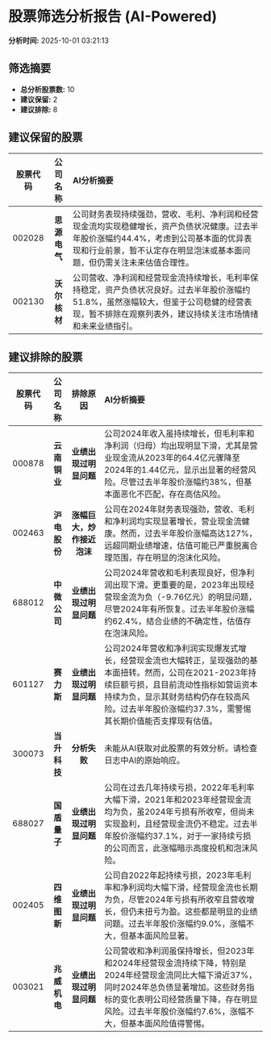 # 股票筛选分析报告 (AI-Powered)

**分析时间:** 2025-10-01 03:21:13

## 筛选摘要

- **总分析股票数:** 10
- **建议保留:** 2
- **建议排除:** 8

## 建议保留的股票

| 股票代码 | 公司名称 | AI分析摘要 |
|:---:|:---:|:---|
| 002028 | **思源电气** | 公司财务表现持续强劲，营收、毛利、净利润和经营现金流均实现稳健增长，资产负债状况健康。过去半年股价涨幅约44.4%，考虑到公司基本面的优异表现和行业前景，暂不认定存在明显泡沫或基本面问题，但仍需关注未来估值合理性。 |
| 002130 | **沃尔核材** | 公司营收、净利润和经营现金流持续增长，毛利率保持稳定，资产负债状况良好。过去半年股价涨幅约51.8%，虽然涨幅较大，但鉴于公司稳健的经营表现，暂不排除在观察列表外，建议持续关注市场情绪和未来业绩指引。 |

## 建议排除的股票

| 股票代码 | 公司名称 | 排除原因 | AI分析摘要 |
|:---:|:---:|:---:|:---|
| 000878 | **云南铜业** | **业绩出现过明显问题** | 公司2024年收入虽持续增长，但毛利率和净利润（归母）均出现明显下滑，尤其是营业现金流从2023年的64.4亿元骤降至2024年的1.44亿元，显示出显著的经营风险。尽管过去半年股价涨幅约38%，但基本面恶化不匹配，存在高估风险。 |
| 002463 | **沪电股份** | **涨幅巨大，炒作接近泡沫** | 公司在2024年财务表现强劲，营收、毛利和净利润均实现显著增长，营业现金流健康。然而，过去半年股价涨幅高达127%，远超同期业绩增速，估值可能已严重脱离合理范围，存在明显的泡沫化风险。 |
| 688012 | **中微公司** | **业绩出现过明显问题** | 公司2024年营收和毛利表现良好，但净利润出现下滑。更重要的是，2023年出现经营现金流为负（-9.76亿元）的明显问题，尽管2024年有所恢复。过去半年股价涨幅约62.4%，结合业绩的不确定性，估值存在泡沫风险。 |
| 601127 | **赛力斯** | **业绩出现过明显问题** | 公司2024年营收和净利润实现爆发式增长，经营现金流也大幅转正，呈现强劲的基本面扭转。然而，公司在2021-2023年持续巨额亏损，且目前流动性指标如营运资本持续为负，显示其财务结构仍存在较高风险。过去半年股价涨幅约37.3%，需警惕其长期价值能否支撑现有估值。 |
| 300073 | **当升科技** | **分析失败** | 未能从AI获取对此股票的有效分析。请检查日志中AI的原始响应。 |
| 688027 | **国盾量子** | **业绩出现过明显问题** | 公司在过去几年持续亏损，2022年毛利率大幅下滑，2021年和2023年经营现金流均为负，虽2024年亏损有所收窄，但尚未实现盈利，且经营现金流仍不稳定。过去半年股价涨幅约37.1%，对于一家持续亏损的公司而言，此涨幅暗示高度投机和泡沫风险。 |
| 002405 | **四维图新** | **业绩出现过明显问题** | 公司自2022年起持续亏损，2023年毛利率和净利润均大幅下滑，经营现金流也长期为负，尽管2024年亏损有所收窄且营收增长，但仍未扭亏为盈。这些都是明显的业绩问题。过去半年股价涨幅约9.0%，涨幅不大，但基本面风险显著。 |
| 003021 | **兆威机电** | **业绩出现过明显问题** | 公司营收和净利润虽保持增长，但2023年和2024年经营现金流持续下降，特别是2024年经营现金流同比大幅下滑近37%，同时2024年总负债显著增加。这些财务指标的变化表明公司经营质量下降，存在明显风险。过去半年股价涨幅约7.6%，涨幅不大，但基本面风险值得警惕。 |
